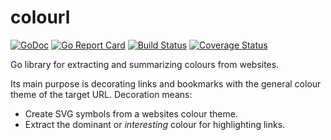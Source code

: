 # colourl
[![GoDoc](https://godoc.org/github.com/nochso/colourl?status.svg)](https://godoc.org/github.com/nochso/colourl)
[![Go Report Card](https://goreportcard.com/badge/github.com/nochso/colourl)](https://goreportcard.com/report/github.com/nochso/colourl)
[![Build Status](https://travis-ci.org/nochso/colourl.svg?branch=master)](https://travis-ci.org/nochso/colourl)
[![Coverage Status](https://coveralls.io/repos/github/nochso/colourl/badge.svg?branch=master)](https://coveralls.io/github/nochso/colourl?branch=master)

Go library for extracting and summarizing colours from websites. 

Its main purpose is decorating links and bookmarks with the general colour theme of the target URL.
Decoration means:

- Create SVG symbols from a websites colour theme.
- Extract the dominant or *interesting* colour for highlighting links.

